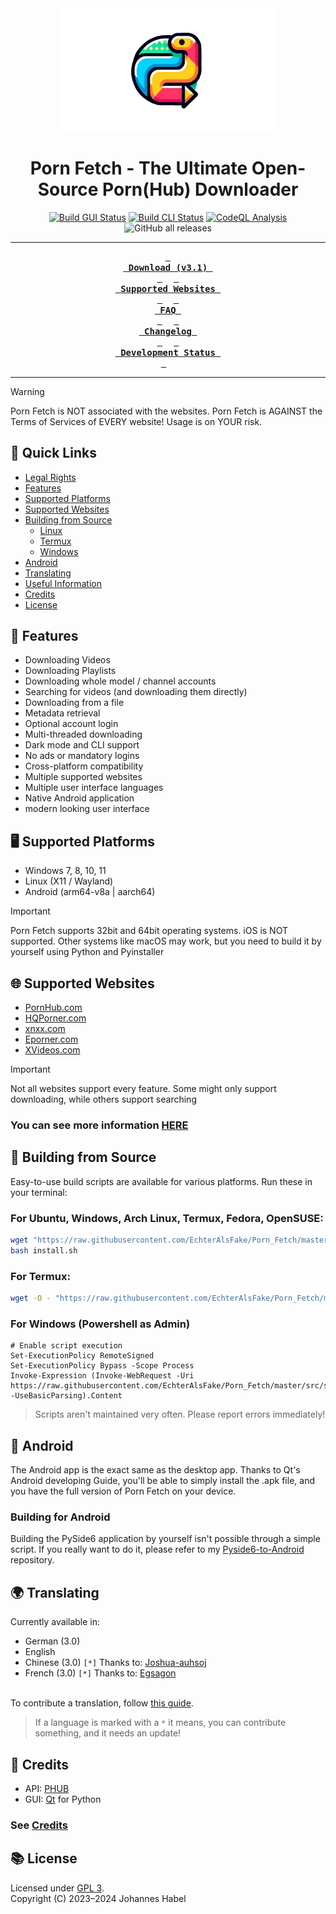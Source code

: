 <div align = center>
<img src="https://github.com/EchterAlsFake/Porn_Fetch/blob/V3.0/src/frontend/graphics/logo_transparent.png" alt="Porn Fetch Logo" width="350"/>
<br>
<h1 align="center">Porn Fetch - The Ultimate Open-Source Porn(Hub) Downloader</h1>
<a href="https://github.com/EchterAlsFake/Porn_Fetch/actions/workflows/build_gui.yml"><img src="https://github.com/EchterAlsFake/Porn_Fetch/actions/workflows/build_gui.yml/badge.svg" alt="Build GUI Status"/></a>
<a href="https://github.com/EchterAlsFake/Porn_Fetch/actions/workflows/build_cli.yml"><img src="https://github.com/EchterAlsFake/Porn_Fetch/actions/workflows/build_cli.yml/badge.svg" alt="Build CLI Status"/></a>
<a href="https://github.com/EchterAlsFake/Porn_Fetch/workflows/CodeQL"><img src="https://github.com/EchterAlsFake/Porn_Fetch/workflows/CodeQL/badge.svg" alt="CodeQL Analysis"/></a>
<img alt="GitHub all releases" src="https://img.shields.io/github/downloads/EchterAlsFake/Porn_Fetch/total?style=social&logo=github&logoColor=purple">
<br>

---

**[<kbd>&nbsp;<br>&nbsp;Download (v3.1)&nbsp;<br>&nbsp;</kbd>](https://github.com/EchterAlsFake/Porn_Fetch/releases/tag/3.1)** 
**[<kbd>&nbsp;<br>&nbsp;Supported Websites&nbsp;<br>&nbsp;</kbd>](https://github.com/EchterAlsFake/Porn_Fetch/blob/master/README/WEBSITES.md)** 
**[<kbd>&nbsp;<br>&nbsp;FAQ&nbsp;<br>&nbsp;</kbd>](https://github.com/EchterAlsFake/Porn_Fetch/blob/master/README/FAQ.md)** 
**[<kbd>&nbsp;<br>&nbsp;Changelog&nbsp;<br>&nbsp;</kbd>](https://github.com/EchterAlsFake/Porn_Fetch/blob/master/README/CHANGELOG.md)** 
**[<kbd>&nbsp;<br>&nbsp;Development Status&nbsp;<br>&nbsp;</kbd>](https://github.com/EchterAlsFake/Porn_Fetch/blob/master/README/STATUS.md)** 

---
</div>

> [!WARNING]
> Porn Fetch is NOT associated with the websites. Porn Fetch is AGAINST the Terms of Services of EVERY website! Usage is on YOUR risk.

## 🚀 Quick Links
- [Legal Rights](#-legal-rights)
- [Features](#-features)
- [Supported Platforms](#-supported-platforms)
- [Supported Websites](#-supported-websites)
- [Building from Source](#-building-from-source)
  - [Linux](#for-ubuntu-windows-arch-linux-termux-fedora-opensuse)
  - [Termux](#for-termux)
  - [Windows](#for-windows-powershell-as-admin)
- [Android](#-android)
- [Translating](#-translating)
- [Useful Information](#-useful-information)
- [Credits](#-credits)
- [License](#-license)

## 🌟 Features
- Downloading Videos
- Downloading Playlists
- Downloading whole model / channel accounts
- Searching for videos (and downloading them directly)
- Downloading from a file
- Metadata retrieval
- Optional account login
- Multi-threaded downloading
- Dark mode and CLI support
- No ads or mandatory logins
- Cross-platform compatibility
- Multiple supported websites
- Multiple user interface languages
- Native Android application
- modern looking user interface

## 🖥️ Supported Platforms
- Windows 7, 8, 10, 11
- Linux (X11 / Wayland)
- Android (arm64-v8a | aarch64)

> [!IMPORTANT] 
> Porn Fetch supports 32bit and 64bit operating systems.
> iOS is NOT supported. Other systems like macOS may work, but you need to build it
> by yourself using Python and Pyinstaller

## 🌐 Supported Websites
- [PornHub.com](https://github.com/Egsagon/PHUB)
- [HQPorner.com](https://github.com/EchterAlsFake/hqporner_api)
- [xnxx.com](https://github.com/EchterAlsFake/xnxx_api)
- [Eporner.com](https://github.com/EchterAlsFake/eporner_api)
- [XVideos.com](https://github.com/EchterAlsFake/xvideos_api)

> [!IMPORTANT] 
> Not all websites support every feature. 
> Some might only support downloading, while others support searching

### You can see more information [HERE](https://github.com/EchterAlsFake/Porn_Fetch/blob/master/README/WEBSITES.md)


## 🔨 Building from Source
Easy-to-use build scripts are available for various platforms. Run these in your terminal:

### For Ubuntu, Windows, Arch Linux, Termux, Fedora, OpenSUSE:
```bash
wget "https://raw.githubusercontent.com/EchterAlsFake/Porn_Fetch/master/src/scripts/install.sh" -O install.sh
bash install.sh
```
### For Termux:
```bash
wget -O - "https://raw.githubusercontent.com/EchterAlsFake/Porn_Fetch/master/src/scripts/install_termux.sh" | bash
```
### For Windows (Powershell as Admin)
```
# Enable script execution
Set-ExecutionPolicy RemoteSigned 
Set-ExecutionPolicy Bypass -Scope Process
Invoke-Expression (Invoke-WebRequest -Uri https://raw.githubusercontent.com/EchterAlsFake/Porn_Fetch/master/src/scripts/install_windows.ps1 -UseBasicParsing).Content
```

> Scripts aren't maintained very often. Please report errors immediately!

## 📱 Android
The Android app is the exact same as the desktop app. Thanks to Qt's Android developing Guide, you'll be able to simply
install the .apk file, and you have the full version of Porn Fetch on your device.

### Building for Android
Building the PySide6 application by yourself isn't possible through a simple script. If you really want
to do it, please refer to my [Pyside6-to-Android](https://github.com/EchterAlsFake/PySide6-to-Android) repository.

## 🌍 Translating
Currently available in:
- German (3.0)
- English
- Chinese (3.0) `[*]` Thanks to: [Joshua-auhsoj](https://github.com/Joshua-auhsoj)
- French (3.0) `[*]` Thanks to: [Egsagon](https://github.com/Egsagon)

<br>To contribute a translation, follow [this guide](https://github.com/EchterAlsFake/Porn_Fetch/blob/master/README/TRANSLATING.md).

> If a language is marked with a `*` it means, you can contribute something, and it needs an update!


## 👏 Credits
- API: [PHUB](https://github.com/EchterAlsFake/PHUB)
- GUI: [Qt](https://qt.io) for Python
### See [Credits](https://github.com/EchterAlsFake/Porn_Fetch/blob/master/README/CREDITS.md)

## 📚 License
Licensed under [GPL 3](https://www.gnu.org/licenses/gpl-3.0.en.html).
<br>Copyright (C) 2023–2024 Johannes Habel 
